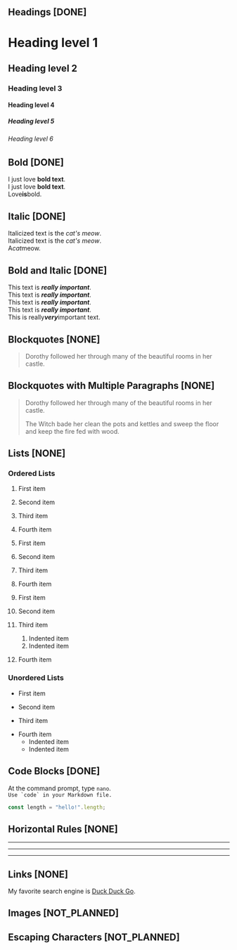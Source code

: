 <!-- https://www.markdownguide.org/basic-syntax/ -->
## Headings [DONE]

# Heading level 1
## Heading level 2
### Heading level 3
#### Heading level 4
##### Heading level 5
###### Heading level 6


## Bold [DONE]

I just love **bold text**.  
I just love __bold text__.  
Love**is**bold.  


## Italic [DONE]

Italicized text is the *cat's meow*.  
Italicized text is the _cat's meow_.  
A*cat*meow.  


## Bold and Italic [DONE]

This text is ***really important***.  
This text is ___really important___.  
This text is __*really important*__.  
This text is **_really important_**.  
This is really***very***important text.  


## Blockquotes [NONE]

> Dorothy followed her through many of the beautiful rooms in her castle.


## Blockquotes with Multiple Paragraphs [NONE]
> Dorothy followed her through many of the beautiful rooms in her castle.
>
> The Witch bade her clean the pots and kettles and sweep the floor and keep the fire fed with wood.


## Lists [NONE]

### Ordered Lists

1. First item
2. Second item
3. Third item
4. Fourth item 

1. First item
1. Second item
1. Third item
1. Fourth item 

1. First item
2. Second item
3. Third item
    1. Indented item
    2. Indented item
4. Fourth item 

### Unordered Lists

- First item
* Second item
+ Third item
- Fourth item 
  - Indented item
  - Indented item


## Code Blocks [DONE]

At the command prompt, type `nano`.  
``Use `code` in your Markdown file.``  
```js
const length = "hello!".length;
```


## Horizontal Rules [NONE]

***
---
_________________


## Links [NONE]

My favorite search engine is [Duck Duck Go](https://duckduckgo.com).  


## Images [NOT_PLANNED]


## Escaping Characters [NOT_PLANNED]

